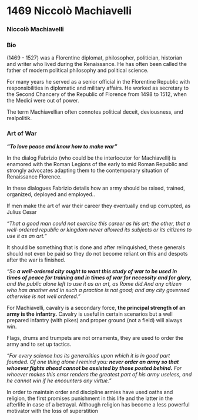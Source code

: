 # 1469   Niccolò Machiavelli

### Niccolò Machiavelli <a href="#_lqif338rwrli" id="_lqif338rwrli"></a>

### Bio <a href="#_jpqdncc2gimv" id="_jpqdncc2gimv"></a>

(1469 - 1527) was a Florentine diplomat, philosopher, politician, historian and writer who lived during the Renaissance. He has often been called the father of modern political philosophy and political science.

For many years he served as a senior official in the Florentine Republic with responsibilities in diplomatic and military affairs. He worked as secretary to the Second Chancery of the Republic of Florence from 1498 to 1512, when the Medici were out of power.

The term Machiavellian often connotes political deceit, deviousness, and realpolitik.

### Art of War <a href="#_n69zt0kkruek" id="_n69zt0kkruek"></a>

_**“To love peace and know how to make war”**_

In the dialog Fabrizio (who could be the interlocutor for Machiavelli) is enamored with the Roman Legions of the early to mid Roman Republic and strongly advocates adapting them to the contemporary situation of Renaissance Florence.

In these dialogues Fabrizio details how an army should be raised, trained, organized, deployed and employed..

If men make the art of war their career they eventually end up corrupted, as Julius Cesar

_“That a good man could not exercise this career as his art; the other, that a well-ordered republic or kingdom never allowed its subjects or its citizens to use it as an art.”_

It should be something that is done and after relinquished, these generals should not even be paid so they do not become reliant on this and despots after the war is finished.

_“So **a well-ordered city ought to want this study of war to be used in times of peace for training and in times of war for necessity and for glory**, and the public alone left to use it as an art, as Rome did.And any citizen who has another end in such a practice is not good; and any city governed otherwise is not well ordered.”_

For Machiavelli, cavalry is a secondary force, **the principal strength of an army is the infantry.** Cavalry is useful in certain scenarios but a well prepared infantry (with pikes) and proper ground (not a field) will always win.

Flags, drums and trumpets are not ornaments, they are used to order the army and to set up tactics.

_“For every science has its generalities upon which it is in good part founded. Of one thing alone I remind you: **never order an army so that whoever fights ahead cannot be assisted by those posted behind.** For whoever makes this error renders the greatest part of his army useless, and he cannot win if he encounters any virtue.”_

In order to maintain order and discipline armies have used oaths and religion, the first promises punishment in this life and the latter in the afterlife in case of a betrayal. Although religion has become a less powerful motivator with the loss of superstition
